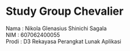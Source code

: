 # Study Group Chevalier
Nama  : Nikola Glenasius Shinichi Sagala <br>
NIM   : 607062400055 <br>
Prodi : D3 Rekayasa Perangkat Lunak Aplikasi <br>
